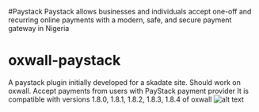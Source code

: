 #Paystack
Paystack allows businesses and individuals accept one-off and recurring online payments with a modern, safe, and secure payment gateway in Nigeria
# oxwall-paystack
A paystack plugin initially developed for a skadate site. Should work on oxwall. Accept payments from users with PayStack payment provider
It is compatible with versions 1.8.0, 1.8.1, 1.8.2, 1.8.3, 1.8.4 of oxwall
![alt text](https://developers.oxwall.com/ow_userfiles/plugins/store/images/item_1445_12201_1498211796.jpg)
